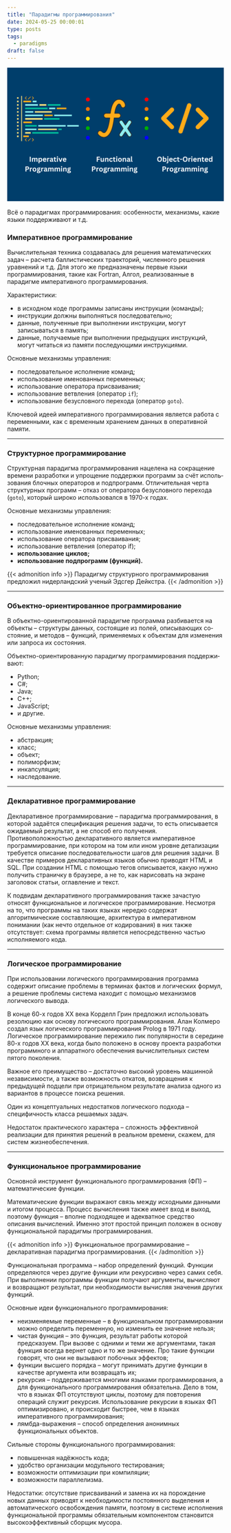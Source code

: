 ```yaml
---
title: "Парадигмы программирования"
date: 2024-05-25 00:00:01
type: posts
tags:
  - paradigms
draft: false
---
```


![](feature.png)

Всё о парадигмах программирования: особенности, механизмы, какие языки поддерживают и т.д.
<!--more-->
### Императивное программирование

Вычислительная техника создавалась для решения математических задач – расчета баллистических траекторий, численного решения уравнений и т.д. Для этого же предназначены первые языки программирования, такие как Fortran, Алгол, реализованные в парадигме императивного программирования.  

Характеристики:
* в исходном коде программы записаны инструкции (команды);
* инструкции должны выполняться последовательно;
* данные, полученные при выполнении инструкции, могут записываться в память;
* данные, получаемые при выполнении предыдущих инструкций, могут читаться из памяти последующими инструкциями.

Основные механизмы управления:
* последовательное исполнение команд;
* использование именованных переменных;
* использование оператора присваивания;
* использование ветвления (оператор `if`);
* использование безусловного перехода (оператор `goto`).

Ключевой идеей императивного программирования является работа с переменными, как с временным хранением данных в оперативной памяти.

---
### Структурное программирование

Струк­тур­ная парадигма программирования на­це­ле­на на со­кра­ще­ние вре­ме­ни раз­ра­бот­ки и уп­ро­ще­ние поддержки про­грамм за счёт ис­поль­зо­ва­ния блочных опе­ра­то­ров и под­про­грамм. От­ли­чительная чер­та струк­тур­ных про­грамм – от­каз от опе­ра­то­ра безусловного пе­ре­хо­да (`goto`), который широко использовался в 1970-х годах.

Основные механизмы управления:
* последовательное исполнение команд;
* использование именованных переменных;
* использование оператора присваивания;
* использование ветвления (оператор if);
* **использование циклов;**
* **использование подпрограмм (функций).**

{{< admonition info >}}
Парадигму структурного программирования предложил нидерландский ученый Эдсгер Дейкстра.
{{< /admonition >}}

---
### Объектно-ориентированное программирование

В объектно-ориентированной парадигме программа раз­би­ва­ет­ся на объ­ек­ты – структуры дан­ных, со­стоя­щие из по­лей, опи­сы­ваю­щих со­стоя­ние, и ме­то­дов – функций, при­ме­няе­мых к объ­ек­там для изменения или за­про­са их со­стоя­ния.

Объ­ект­но-ори­ен­ти­ро­ван­ную парадигму программирования под­дер­жи­ваю­т:
* Python;
* C#;
* Java;
* C++;
* JavaScript;
* и другие.

Основные механизмы управления:
* абстракция;
* класс;
* объект;
* полиморфизм;
* инкапсуляция;
* наследование.

---
### Декларативное программирование

Декларативное программирование – парадигма программирования, в которой задаётся спецификация решения задачи, то есть описывается ожидаемый результат, а не способ его получения. Противоположностью декларативного является императивное программирование, при котором на том или ином уровне детализации требуется описание последовательности шагов для решения задачи. В качестве примеров декларативных языков обычно приводят HTML и SQL. При создании HTML с помощью тегов описывается, какую нужно получить страничку в браузере, а не то, как нарисовать на экране заголовок статьи, оглавление и текст.  

К подвидам декларативного программирования также зачастую относят функциональное и логическое программирование. Несмотря на то, что программы на таких языках нередко содержат алгоритмические составляющие, архитектура в императивном понимании (как нечто отдельное от кодирования) в них также отсутствует: схема программы является непосредственно частью исполняемого кода.

---
### Логическое программирование

При использовании логического программирования программа содержит описание проблемы в терминах фактов и логических формул, а решение проблемы система находит с помощью механизмов логического вывода.

В конце 60-х годов XX века Корделл Грин предложил использовать резолюцию как основу логического программирования. Алан Колмеро создал язык логического программирования Prolog в 1971 году. Логическое программирование пережило пик популярности в середине 80-х годов XX века, когда было положено в основу проекта разработки программного и аппаратного обеспечения вычислительных систем пятого поколения.

Важное его преимущество – достаточно высокий уровень машинной независимости, а также возможность откатов, возвращения к предыдущей подцели при отрицательном результате анализа одного из вариантов в процессе поиска решения.

Один из концептуальных недостатков логического подхода – специфичность класса решаемых задач.

Недостаток практического характера – сложность эффективной реализации для принятия решений в реальном времени, скажем, для систем жизнеобеспечения.

---
### Функциональное программирование

Основной инструмент функционального программирования (ФП) – математические функции.

Математические функции выражают связь между исходными данными и итогом процесса. Процесс вычисления также имеет вход и выход, поэтому функция – вполне подходящее и адекватное средство описания вычислений. Именно этот простой принцип положен в основу функциональной парадигмы программирования. 

{{< admonition info >}}
Функциональное программирование – декларативная парадигма программирования.
{{< /admonition >}}

Функциональная программа – набор определений функций. Функции определяются через другие функции или рекурсивно через самих себя. При выполнении программы функции получают аргументы, вычисляют и возвращают результат, при необходимости вычисляя значения других функций.

Основные идеи функционального программирования:
- неизменяемые переменные – в функциональном программировании можно определить переменную, но изменить ее значение нельзя;
- чистая функция – это функция, результат работы которой предсказуем. При вызове с одними и теми же аргументами, такая функция всегда вернет одно и то же значение. Про такие функции говорят, что они не вызывают побочных эффектов;
- функции высшего порядка – могут принимать другие функции в качестве аргумента или возвращать их;
- рекурсия – поддерживается многими языками программирования, а для функционального программирования обязательна. Дело в том, что в языках ФП отсутствуют циклы, поэтому для повторения операций служит рекурсия. Использование рекурсии в языках ФП оптимизировано, и происходит быстрее, чем в языках императивного программирования;
- лямбда-выражения – способ определения анонимных функциональных объектов.

Сильные стороны функционального программирования:
* повышенная надёжность кода;
* удобство организации модульного тестирования;
* возможности оптимизации при компиляции;
* возможности параллелизма.

Недостатки: отсутствие присваиваний и замена их на порождение новых данных приводят к необходимости постоянного выделения и автоматического освобождения памяти, поэтому в системе исполнения функциональной программы обязательным компонентом становится высокоэффективный сборщик мусора.